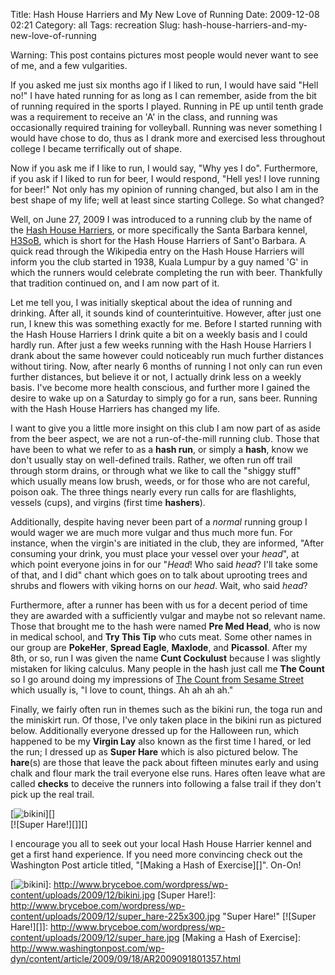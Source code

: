 Title: Hash House Harriers and My New Love of Running
Date: 2009-12-08 02:21
Category: all
Tags: recreation
Slug: hash-house-harriers-and-my-new-love-of-running

Warning: This post contains pictures most people would never want to see
of me, and a few vulgarities.

If you asked me just six months ago if I liked to run, I would have said
"Hell no!" I have hated running for as long as I can remember, aside
from the bit of running required in the sports I played. Running in PE
up until tenth grade was a requirement to receive an 'A' in the class,
and running was occasionally required training for volleyball. Running
was never something I would have chose to do, thus as I drank more and
exercised less throughout college I became terrifically out of shape.

Now if you ask me if I like to run, I would say, "Why yes I do".
Furthermore, if you ask if I liked to run for beer, I would respond,
"Hell yes! I love running for beer!" Not only has my opinion of running
changed, but also I am in the best shape of my life; well at least since
starting College. So what changed?

Well, on June 27, 2009 I was introduced to a running club by the name of
the [Hash House Harriers][], or more specifically the Santa Barbara
kennel, [H3SoB][], which is short for the Hash House Harriers of Sant'o
Barbara. A quick read through the Wikipedia entry on the Hash House
Harriers will inform you the club started in 1938, Kuala Lumpur by a guy
named 'G' in which the runners would celebrate completing the run with
beer. Thankfully that tradition continued on, and I am now part of it.

Let me tell you, I was initially skeptical about the idea of running and
drinking. After all, it sounds kind of counterintuitive. However, after
just one run, I knew this was something exactly for me. Before I started
running with the Hash House Harriers I drink quite a bit on a weekly
basis and I could hardly run. After just a few weeks running with the
Hash House Harriers I drank about the same however could noticeably run
much further distances without tiring. Now, after nearly 6 months of
running I not only can run even further distances, but believe it or
not, I actually drink less on a weekly basis. I've become more health
conscious, and further more I gained the desire to wake up on a Saturday
to simply go for a run, sans beer. Running with the Hash House Harriers
has changed my life.

I want to give you a little more insight on this club I am now part of
as aside from the beer aspect, we are not a run-of-the-mill running
club. Those that have been to what we refer to as a **hash run**, or
simply a **hash**, know we don't usually stay on well-defined trails.
Rather, we often run off trail through storm drains, or through what we
like to call the "shiggy stuff" which usually means low brush, weeds, or
for those who are not careful, poison oak. The three things nearly every
run calls for are flashlights, vessels (cups), and virgins (first time
**hashers**).

Additionally, despite having never been part of a *normal* running group
I would wager we are much more vulgar and thus much more fun. For
instance, when the virgin's are initiated in the club, they are
informed, "After consuming your drink, you must place your vessel over
your *head*", at which point everyone joins in for our "*Head*! Who said
*head*? I'll take some of that, and I did" chant which goes on to talk
about uprooting trees and shrubs and flowers with viking horns on our
*head*. Wait, who said *head*?

Furthermore, after a runner has been with us for a decent period of time
they are awarded with a sufficiently vulgar and maybe not so relevant
name. Those that brought me to the hash were named **Pre Med Head**, who
is now in medical school, and **Try This Tip** who cuts meat. Some other
names in our group are **PokeHer**, **Spread Eagle**, **Maxlode**, and
**Picassol**. After my 8th, or so, run I was given the name **Cunt
Cockulust** because I was slightly mistaken for liking calculus. Many
people in the hash just call me **The Count** so I go around doing my
impressions of [The Count from Sesame Street][] which usually is, "I
love to count, things. Ah ah ah ah."

Finally, we fairly often run in themes such as the bikini run, the toga
run and the miniskirt run. Of those, I've only taken place in the bikini
run as pictured below. Additionally everyone dressed up for the
Halloween run, which happened to be my **Virgin Lay** also known as the
first time I hared, or led the run; I dressed up as **Super Hare** which
is also pictured below. The **hare**(s) are those that leave the pack
about fifteen minutes early and using chalk and flour mark the trail
everyone else runs. Hares often leave what are called **checks** to
deceive the runners into following a false trail if they don't pick up
the real trail.

[![bikini][]][]  
[![Super Hare!][]][]

I encourage you all to seek out your local Hash House Harrier kennel and
get a first hand experience. If you need more convincing check out the
Washington Post article titled, "[Making a Hash of Exercise][]". On-On!

  [Hash House Harriers]: http://en.wikipedia.org/wiki/Hash_House_Harriers
  [H3SoB]: http://h3sob.com/
  [The Count from Sesame Street]: http://www.youtube.com/watch?v=5l7KbMVdN7E%20
  [bikini]: http://www.bryceboe.com/wordpress/wp-content/uploads/2009/12/bikini-300x225.jpg
    "bikini"
  [![bikini][]]: http://www.bryceboe.com/wordpress/wp-content/uploads/2009/12/bikini.jpg
  [Super Hare!]: http://www.bryceboe.com/wordpress/wp-content/uploads/2009/12/super_hare-225x300.jpg
    "Super Hare!"
  [![Super Hare!][]]: http://www.bryceboe.com/wordpress/wp-content/uploads/2009/12/super_hare.jpg
  [Making a Hash of Exercise]: http://www.washingtonpost.com/wp-dyn/content/article/2009/09/18/AR2009091801357.html
